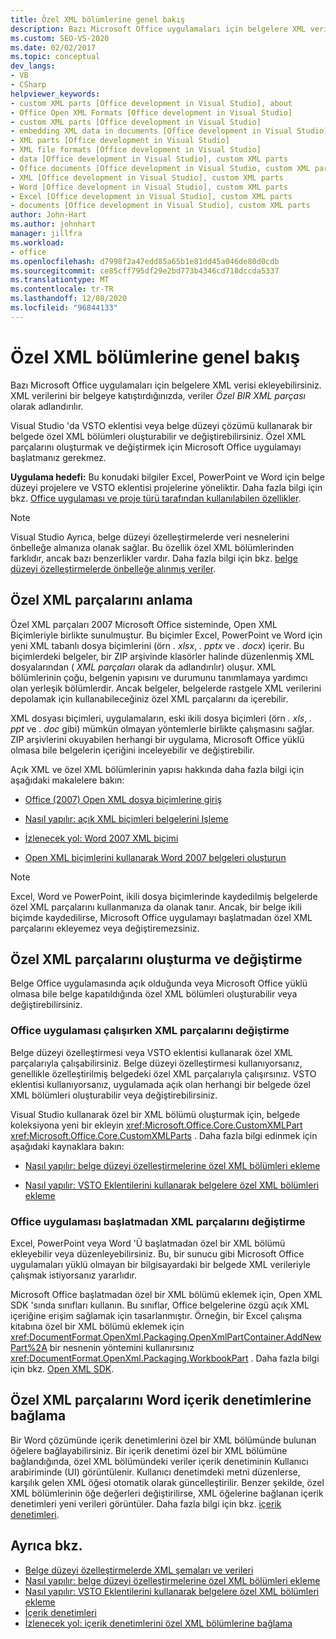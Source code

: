 ```yaml
---
title: Özel XML bölümlerine genel bakış
description: Bazı Microsoft Office uygulamaları için belgelere XML verilerini nasıl katıştıracağınızı öğrenin. XML verilerini bir belgeye katıştırdığınızda, veriler özel bir XML parçası olarak adlandırılır.
ms.custom: SEO-VS-2020
ms.date: 02/02/2017
ms.topic: conceptual
dev_langs:
- VB
- CSharp
helpviewer_keywords:
- custom XML parts [Office development in Visual Studio], about
- Office Open XML Formats [Office development in Visual Studio]
- custom XML parts [Office development in Visual Studio]
- embedding XML data in documents [Office development in Visual Studio]
- XML parts [Office development in Visual Studio]
- XML file formats [Office development in Visual Studio]
- data [Office development in Visual Studio], custom XML parts
- Office documents [Office development in Visual Studio, custom XML parts
- XML [Office development in Visual Studio], custom XML parts
- Word [Office development in Visual Studio], custom XML parts
- Excel [Office development in Visual Studio], custom XML parts
- documents [Office development in Visual Studio], custom XML parts
author: John-Hart
ms.author: johnhart
manager: jillfra
ms.workload:
- office
ms.openlocfilehash: d7998f2a47edd85a65b1e81dd45a046de80d0cdb
ms.sourcegitcommit: ce85cff795df29e2bd773b4346cd718dccda5337
ms.translationtype: MT
ms.contentlocale: tr-TR
ms.lasthandoff: 12/08/2020
ms.locfileid: "96844133"
---
```

# <a name="custom-xml-parts-overview"></a>Özel XML bölümlerine genel bakış
  Bazı Microsoft Office uygulamaları için belgelere XML verisi ekleyebilirsiniz. XML verilerini bir belgeye katıştırdığınızda, veriler *Özel BIR XML parçası* olarak adlandırılır.

 Visual Studio 'da VSTO eklentisi veya belge düzeyi çözümü kullanarak bir belgede özel XML bölümleri oluşturabilir ve değiştirebilirsiniz. Özel XML parçalarını oluşturmak ve değiştirmek için Microsoft Office uygulamayı başlatmanız gerekmez.

 **Uygulama hedefi:** Bu konudaki bilgiler Excel, PowerPoint ve Word için belge düzeyi projelere ve VSTO eklentisi projelerine yöneliktir. Daha fazla bilgi için bkz. [Office uygulaması ve proje türü tarafından kullanılabilen özellikler](../vsto/features-available-by-office-application-and-project-type.md).

> [!NOTE]
> Visual Studio Ayrıca, belge düzeyi özelleştirmelerde veri nesnelerini önbelleğe almanıza olanak sağlar. Bu özellik özel XML bölümlerinden farklıdır, ancak bazı benzerlikler vardır. Daha fazla bilgi için bkz. [belge düzeyi özelleştirmelerde önbelleğe alınmış veriler](../vsto/cached-data-in-document-level-customizations.md).

## <a name="understand-custom-xml-parts"></a>Özel XML parçalarını anlama
 Özel XML parçaları 2007 Microsoft Office sisteminde, Open XML Biçimleriyle birlikte sunulmuştur. Bu biçimler Excel, PowerPoint ve Word için yeni XML tabanlı dosya biçimlerini (örn *. xlsx*, *. pptx* ve *. docx*) içerir. Bu biçimlerdeki belgeler, bir ZIP arşivinde klasörler halinde düzenlenmiş XML dosyalarından ( *XML parçaları* olarak da adlandırılır) oluşur. XML bölümlerinin çoğu, belgenin yapısını ve durumunu tanımlamaya yardımcı olan yerleşik bölümlerdir. Ancak belgeler, belgelerde rastgele XML verilerini depolamak için kullanabileceğiniz özel XML parçalarını da içerebilir.

 XML dosyası biçimleri, uygulamaların, eski ikili dosya biçimleri (örn *. xls*, *. ppt* ve *. doc* gibi) mümkün olmayan yöntemlerle birlikte çalışmasını sağlar. ZIP arşivlerini okuyabilen herhangi bir uygulama, Microsoft Office yüklü olmasa bile belgelerin içeriğini inceleyebilir ve değiştirebilir.

 Açık XML ve özel XML bölümlerinin yapısı hakkında daha fazla bilgi için aşağıdaki makalelere bakın:

- [Office (2007) Open XML dosya biçimlerine giriş](/previous-versions/office/developer/office-2007/aa338205(v=office.12))

- [Nasıl yapılır: açık XML biçimleri belgelerini Işleme](/previous-versions/office/developer/office-2007/aa982683(v=office.12))

- [İzlenecek yol: Word 2007 XML biçimi](/previous-versions/office/developer/office-2007/bb266220(v=office.12))

- [Open XML biçimlerini kullanarak Word 2007 belgeleri oluşturun](/previous-versions/office/developer/office-2007/bb264572(v=office.12))

> [!NOTE]
> Excel, Word ve PowerPoint, ikili dosya biçimlerinde kaydedilmiş belgelerde özel XML parçalarını kullanmanıza da olanak tanır. Ancak, bir belge ikili biçimde kaydedilirse, Microsoft Office uygulamayı başlatmadan özel XML parçalarını ekleyemez veya değiştiremezsiniz.

## <a name="create-and-modify-custom-xml-parts"></a>Özel XML parçalarını oluşturma ve değiştirme
 Belge Office uygulamasında açık olduğunda veya Microsoft Office yüklü olmasa bile belge kapatıldığında özel XML bölümleri oluşturabilir veya değiştirebilirsiniz.

### <a name="modify-xml-parts-while-the-office-application-is-running"></a>Office uygulaması çalışırken XML parçalarını değiştirme
 Belge düzeyi özelleştirmesi veya VSTO eklentisi kullanarak özel XML parçalarıyla çalışabilirsiniz. Belge düzeyi özelleştirmesi kullanıyorsanız, genellikle özelleştirilmiş belgedeki özel XML parçalarıyla çalışırsınız. VSTO eklentisi kullanıyorsanız, uygulamada açık olan herhangi bir belgede özel XML bölümleri oluşturabilir veya değiştirebilirsiniz.

 Visual Studio kullanarak özel bir XML bölümü oluşturmak için, belgede koleksiyona yeni bir ekleyin <xref:Microsoft.Office.Core.CustomXMLPart> <xref:Microsoft.Office.Core.CustomXMLParts> . Daha fazla bilgi edinmek için aşağıdaki kaynaklara bakın:

- [Nasıl yapılır: belge düzeyi özelleştirmelerine özel XML bölümleri ekleme](../vsto/how-to-add-custom-xml-parts-to-document-level-customizations.md)

- [Nasıl yapılır: VSTO Eklentilerini kullanarak belgelere özel XML bölümleri ekleme](../vsto/how-to-add-custom-xml-parts-to-documents-by-using-vsto-add-ins.md)

### <a name="modify-xml-parts-without-starting-the-office-application"></a>Office uygulaması başlatmadan XML parçalarını değiştirme
 Excel, PowerPoint veya Word 'Ü başlatmadan özel bir XML bölümü ekleyebilir veya düzenleyebilirsiniz. Bu, bir sunucu gibi Microsoft Office uygulamaları yüklü olmayan bir bilgisayardaki bir belgede XML verileriyle çalışmak istiyorsanız yararlıdır.

 Microsoft Office başlatmadan özel bir XML bölümü eklemek için, Open XML SDK 'sında sınıfları kullanın. Bu sınıflar, Office belgelerine özgü açık XML içeriğine erişim sağlamak için tasarlanmıştır. Örneğin, bir Excel çalışma kitabına özel bir XML bölümü eklemek için <xref:DocumentFormat.OpenXml.Packaging.OpenXmlPartContainer.AddNewPart%2A> bir nesnenin yöntemini kullanırsınız <xref:DocumentFormat.OpenXml.Packaging.WorkbookPart> . Daha fazla bilgi için bkz. [Open XML SDK](/office/open-xml/open-xml-sdk).

## <a name="bind-custom-xml-parts-to-word-content-controls"></a>Özel XML parçalarını Word içerik denetimlerine bağlama
 Bir Word çözümünde içerik denetimlerini özel bir XML bölümünde bulunan öğelere bağlayabilirsiniz. Bir içerik denetimi özel bir XML bölümüne bağlandığında, özel XML bölümündeki veriler içerik denetiminin Kullanıcı arabiriminde (UI) görüntülenir. Kullanıcı denetimdeki metni düzenlerse, karşılık gelen XML öğesi otomatik olarak güncelleştirilir. Benzer şekilde, özel XML bölümlerinin öğe değerleri değiştirilirse, XML öğelerine bağlanan içerik denetimleri yeni verileri görüntüler. Daha fazla bilgi için bkz. [içerik denetimleri](../vsto/content-controls.md).

## <a name="see-also"></a>Ayrıca bkz.
- [Belge düzeyi özelleştirmelerde XML şemaları ve verileri](../vsto/xml-schemas-and-data-in-document-level-customizations.md)
- [Nasıl yapılır: belge düzeyi özelleştirmelerine özel XML bölümleri ekleme](../vsto/how-to-add-custom-xml-parts-to-document-level-customizations.md)
- [Nasıl yapılır: VSTO Eklentilerini kullanarak belgelere özel XML bölümleri ekleme](../vsto/how-to-add-custom-xml-parts-to-documents-by-using-vsto-add-ins.md)
- [İçerik denetimleri](../vsto/content-controls.md)
- [İzlenecek yol: içerik denetimlerini özel XML bölümlerine bağlama](../vsto/walkthrough-binding-content-controls-to-custom-xml-parts.md)
